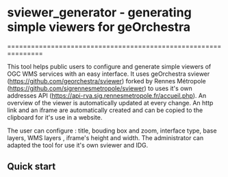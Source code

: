 # sviewer_generator - generating simple viewers for geOrchestra
===============================================================

This tool helps public users to configure and generate  simple viewers of OGC WMS services with an easy interface.
It uses geOrchestra sviewer (https://github.com/georchestra/sviewer) forked by Rennes Métropole (https://github.com/sigrennesmetropole/sviewer) to uses it's own addresses API  (https://api-rva.sig.rennesmetropole.fr/accueil.php).
An overview of the viewer is automatically updated at every change.
An http link and an iframe are automatically created and can be copied to the clipboard for it's use in a website.

The user can configure : title, bouding box and zoom, interface type, base layers, WMS layers , iframe's height and width.
The administrator can adapted the tool for use it's own sviewer and IDG.

Quick start
----------------
